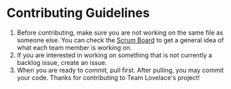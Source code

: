# Contributing Guidelines
1. Before contributing, make sure you are not working on the same file as someone else. You can check the [Scrum Board](https://github.com/TheRadRabbidRabbit/Team-Lovelace/projects/1) to get a general idea of what each team member is working on.
2. If you are interested in working on something that is not currently a backlog issue, create an issue.
3. When you are ready to commit, pull first. After pulling, you may commit your code. Thanks for contributing to Team Lovelace's project!
